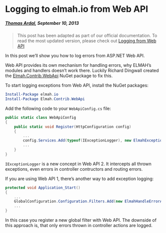 # Logging to elmah.io from Web API##### [Thomas Ardal](http://elmah.io/about/), September 10, 2013> This post has been adapted as part of our official documentation. To read the most updated version, please check out [Logging from Web API](http://docs.elmah.io/logging-to-elmah-io-from-web-api/)In this post we’ll show you how to log errors from ASP.NET Web API.Web API provides its own mechanism for handling errors, why ELMAH’s modules and handlers doesn’t work there. Luckily Richard Dingwall created the [Elmah.Contrib.WebApi](https://www.nuget.org/packages/Elmah.Contrib.WebApi/) NuGet package to fix this.To start logging exceptions from Web API, install the NuGet packages:```powershellInstall-Package elmah.ioInstall-Package Elmah.Contrib.WebApi```Add the following code to your ```WebApiConfig.cs``` file:```csharppublic static class WebApiConfig{    public static void Register(HttpConfiguration config)    {        ...        config.Services.Add(typeof(IExceptionLogger), new ElmahExceptionLogger());        ...    }}``````IExceptionLogger``` is a new concept in Web API 2. It intercepts all thrown exceptions, even errors in controller contructors and routing errors.If you are using Web API 1, there’s another way to add exception logging:```csharpprotected void Application_Start(){    ...    GlobalConfiguration.Configuration.Filters.Add(new ElmahHandleErrorApiAttribute());    ...}```In this case you register a new global filter with Web API. The downside of this approach is, that only errors thrown in controller actions are logged.
